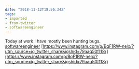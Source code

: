 ```yaml
---
date: "2018-11-12T18:56:34Z"
tags:
- imported
- from-twitter
- softwareengineer
---
```

Today at work I have mostly been hunting bugs.\
[softwareengineer](/tags/softwareengineer) [https://www.instagram.com/p/BqF1RW-nelx/?utm_source=ig_twitter_share&igshid=79aaq50f118r](https://www.instagram.com/p/BqF1RW-nelx/?utm_source=ig_twitter_share&igshid=79aaq50f118r)

